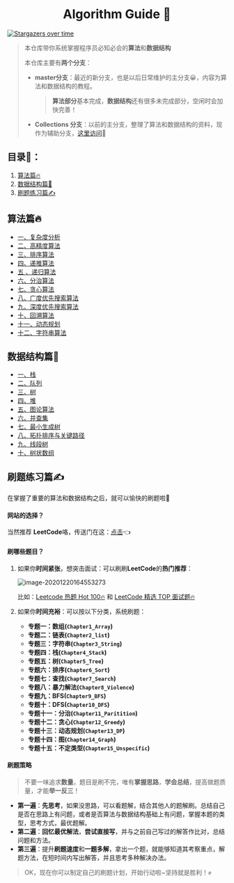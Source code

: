 <div align ="center">
  <h1>
    Algorithm Guide 🌈
  </h1>
  </div>

[![Stargazers over time](https://starchart.cc/Xunzhuo/Algorithm-Guide.svg)](https://starchart.cc/Xunzhuo/Algorithm-Guide)

> 本仓库带你系统掌握程序员必知必会的**算法**和**数据结构**
>
> 本仓库主要有**两个分支**：
>
> + **master分支**：最近的新分支，也是以后日常维护的主分支😀，内容为算法和数据结构的教程。
>
>   > **算法部分**基本完成，**数据结构**还有很多未完成部分，空闲时会加快完善！
>
> + **Collections 分支**：以前的主分支，整理了算法和数据结构的资料，现作为辅助分支，[这里访问](https://github.com/Xunzhuo/Algorithms-in-4-Steps/tree/Collections)🚀

## 目录👀：

1. [算法篇🔥](#算法篇)
2. [数据结构篇🌳](#数据结构篇)
3. [刷题练习篇✍](#刷题练习篇)

## 算法篇🔥

+ [一、复杂度分析](algorithm/analysis.md)
+ [二、高精度算法](algorithm/big-num.md)
+ [三、排序算法](algorithm/sort.md)
+ [四、递推算法](algorithm/recursion.md)
+ [五 、递归算法](algorithm/recursion-2.md)
+ [六、分治算法](algorithm/bi-divide.md)
+ [七、贪心算法](algorithm/greedy.md)
+ [八、广度优先搜索算法](algorithm/bfs.md)
+ [九、深度优先搜索算法](algorithm/dfs.md)
+ [十、回溯算法](algorithm/backtrace.md)
+ [十一、动态规划](algorithm/dynamic%20programming.md)
+ [十二、字符串算法](algorithm/string.md) 

## 数据结构篇🌳

+ [一、栈](data-structure/stack.md)
+ [二、队列](data-structure/queue.md)
+ [三、树](data-structure/tree.md) 
+ [四、堆](data-structure/heap.md) 
+ [五、图论算法 ](data-structure/graph.md) 
+ [六、并查集](data-structure/DisjointSets.md)  
+ [七、最小生成树](data-structure/kruskal.md) 
+ [八、拓扑排序与关键路径](data-structure/key-path.md) 
+ [九、线段树](data-structure/line-tree.md) 
+ [十、树状数组](data-structure/tree-array.md) 

##  刷题练习篇✍

在掌握了重要的算法和数据结构之后，就可以愉快的刷题啦🎉

#### **网站的选择？**

当然推荐 **LeetCode**咯，传送门在这：[点击](https://leetcode-cn.com/)👈

#### **刷哪些题目？**

1. 如果你**时间紧张**，想突击面试：可以刷刷**LeetCode**的**热门推荐**：

   ![image-20201220164553273](https://picreso.oss-cn-beijing.aliyuncs.com/image-20201220164553273.png)

   比如：[Leetcode 热题 Hot 100🔥](https://leetcode-cn.com/problemset/leetcode-hot-100/) 和 [LeetCode 精选 TOP 面试题🔥](https://leetcode-cn.com/problemset/leetcode-top/)

2. 如果你**时间充裕**：可以按以下分类，系统刷题：

   + **专题一：数组(`Chapter1_Array`)**
   + **专题二：链表(`Chapter2_list`)**
   + **专题三：字符串(`Chapter3_String`)**
   + **专题四：栈(`Chapter4_Stack`)**
   + **专题五：树(`Chapter5_Tree`)**
   + **专题六：排序(`Chapter6_Sort`)**
   + **专题七：查找(`Chapter7_Search`)**
   + **专题八：暴力解法(`Chapter8_Violence`)**
   + **专题九：BFS(`Chapter9_BFS`)**
   + **专题十：DFS(`Chapter10_DFS`)**
   + **专题十一：分治(`Chapter11_Paritition`)**
   + **专题十二：贪心(`Chapter12_Greedy`)**
   + **专题十三：动态规划(`Chapter13_DP`)**
   + **专题十四：图(`Chapter14_Graph`)**
   + **专题十五：不定类型(`Chapter15_Unspecific`)**

#### 刷题策略

> 不要一味追求**数量**，题目是刷不完，唯有**掌握思路**，**学会总结**，提高做题质量，才能**举一反三**！

+ **第一遍**：**先思考**，如果没思路，可以看题解，结合其他人的题解刷。总结自己是否在思路上有问题，或者是否算法与数据结构基础上有问题，掌握本题的类型，思考方式，最优题解。
+ **第二遍**：**回忆最优解法**，**尝试直接写**，并与之前自己写过的解答作比对，总结问题和方法。
+ **第三遍**：提升**刷题速度**和**一题多解**，拿出一个题，就能够知道其考察重点，解题方法，在短时间内写出解答，并且思考多种解决办法。

> OK，现在你可以制定自己的刷题计划，开始行动啦~坚持就是胜利！✊

